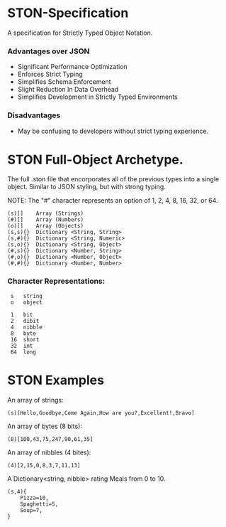 
# STON-Specification
A specification for Strictly Typed Object Notation.

### Advantages over JSON
* Significant Performance Optimization
* Enforces Strict Typing
* Simplifies Schema Enforcement
* Slight Reduction In Data Overhead
* Simplifies Development in Strictly Typed Environments

### Disadvantages
* May be confusing to developers without strict typing experience.

# STON Full-Object Archetype.
The full .ston file that encorporates all of the previous types into a single object. Similar to JSON styling, but with strong typing.

NOTE: The "#" character represents an option of 1, 2, 4, 8, 16, 32, or 64.

	(s)[]    Array (Strings)
	(#)[]    Array (Numbers)
	(o)[]    Array (Objects)
	(s,s){}  Dictionary <String, String>
	(s,#){}  Dictionary <String, Numeric>
	(s,o){}  Dictionary <String, Object>
	(#,s){}  Dictionary <Number, String>
	(#,o){}  Dictionary <Number, Object>
	(#,#){}  Dictionary <Number, Number>

### Character Representations:

	 s   string
	 o   object
	 
	 1   bit
	 2   dibit
	 4   nibble
	 8   byte
	 16  short
	 32  int
	 64  long


# STON Examples

An array of strings:

	(s)[Hello,Goodbye,Come Again,How are you?,Excellent!,Bravo]
	
An array of bytes (8 bits):
	
	(8)[100,43,75,247,90,61,35]
	
An array of nibbles (4 bites):
	
	(4)[2,15,0,8,3,7,11,13]
	
A Dictionary<string, nibble> rating Meals from 0 to 10.
	
	(s,4){
		Pizza=10,
		Spaghetti=5,
		Soup=7,
	}
	
